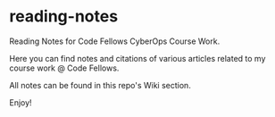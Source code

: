 # reading-notes
Reading Notes for Code Fellows CyberOps Course Work.

Here you can find notes and citations of various articles related to my course work @ Code Fellows.

All notes can be found in this repo's Wiki section.

Enjoy!
